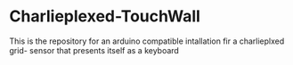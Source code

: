 # Charlieplexed-TouchWall
This is the repository for an arduino compatible intallation fir a charlieplxed grid- sensor that presents itself as a keyboard
